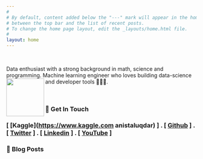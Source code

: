 ```yaml
---
#
# By default, content added below the "---" mark will appear in the home page
# between the top bar and the list of recent posts.
# To change the home page layout, edit the _layouts/home.html file.
#
layout: home
---
```

<Body>                                                    <br>                                                      
<p> Data enthusiast with a strong background in math, science and programming. Machine learning engineer who loves building data-science and developer tools 👷🏼‍♂️.
<img align="left" src="../images/anis.jpg" width="100"> </p>
<br>
</Body>  

### 💼 Get In Touch 

### [ [Kaggle](https://www.kaggle.com anistaluqdar) ] . [ [Github](https://github.com/AnisTaluqdar) ] . [ [Twitter](https://twitter.com/AnisTaluqdar) ] . [ [Linkedin](https://www.linkedin.com/in/anistaluqdar) ] . [ [YouTube](https://www.youtube.com/@anistaluqdar) ]


### 📮 Blog Posts

